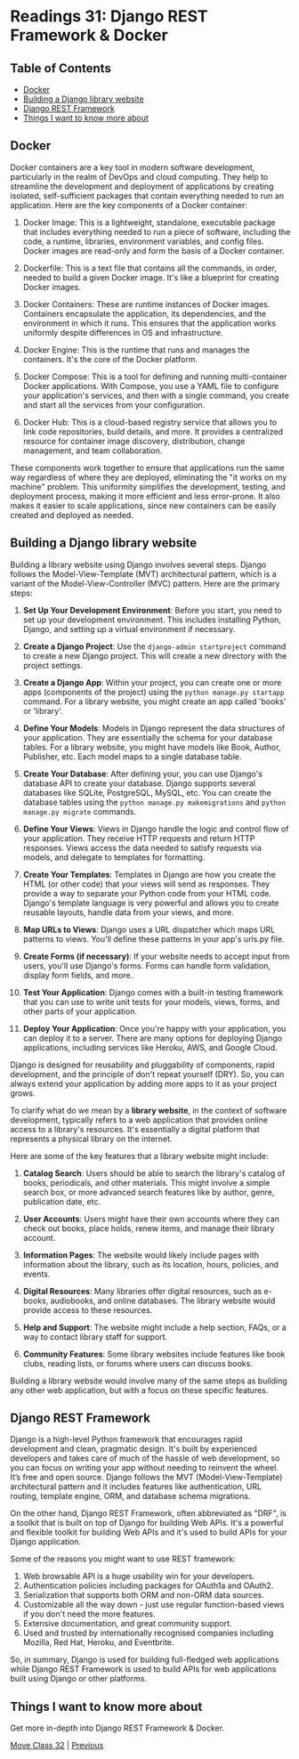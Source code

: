 # Readings 31: Django REST Framework & Docker

## Table of Contents

- [Docker](#docker)
- [Building a Django library website](#building-a-django-library-website)
- [Django REST Framework](#django-rest-framework)
- [Things I want to know more about](#things-i-want-to-know-more-about)

## Docker

Docker containers are a key tool in modern software development, particularly in the realm of DevOps and cloud computing. They help to streamline the development and deployment of applications by creating isolated, self-sufficient packages that contain everything needed to run an application. Here are the key components of a Docker container:

1. Docker Image: This is a lightweight, standalone, executable package that includes everything needed to run a piece of software, including the code, a runtime, libraries, environment variables, and config files. Docker images are read-only and form the basis of a Docker container.

2. Dockerfile: This is a text file that contains all the commands, in order, needed to build a given Docker image. It's like a blueprint for creating Docker images.

3. Docker Containers: These are runtime instances of Docker images. Containers encapsulate the application, its dependencies, and the environment in which it runs. This ensures that the application works uniformly despite differences in OS and infrastructure.

4. Docker Engine: This is the runtime that runs and manages the containers. It's the core of the Docker platform.

5. Docker Compose: This is a tool for defining and running multi-container Docker applications. With Compose, you use a YAML file to configure your application's services, and then with a single command, you create and start all the services from your configuration.

6. Docker Hub: This is a cloud-based registry service that allows you to link code repositories, build details, and more. It provides a centralized resource for container image discovery, distribution, change management, and team collaboration.

These components work together to ensure that applications run the same way regardless of where they are deployed, eliminating the "it works on my machine" problem. This uniformity simplifies the development, testing, and deployment process, making it more efficient and less error-prone. It also makes it easier to scale applications, since new containers can be easily created and deployed as needed.

## Building a Django library website

Building a library website using Django involves several steps. Django follows the Model-View-Template (MVT) architectural pattern, which is a variant of the Model-View-Controller (MVC) pattern. Here are the primary steps:

1. **Set Up Your Development Environment**: Before you start, you need to set up your development environment. This includes installing Python, Django, and setting up a virtual environment if necessary.

2. **Create a Django Project**: Use the `django-admin startproject` command to create a new Django project. This will create a new directory with the project settings.

3. **Create a Django App**: Within your project, you can create one or more apps (components of the project) using the `python manage.py startapp` command. For a library website, you might create an app called 'books' or 'library'.

4. **Define Your Models**: Models in Django represent the data structures of your application. They are essentially the schema for your database tables. For a library website, you might have models like Book, Author, Publisher, etc. Each model maps to a single database table.

5. **Create Your Database**: After defining your, you can use Django's database API to create your database. Django supports several databases like SQLite, PostgreSQL, MySQL, etc. You can create the database tables using the `python manage.py makemigrations` and `python manage.py migrate` commands.

6. **Define Your Views**: Views in Django handle the logic and control flow of your application. They receive HTTP requests and return HTTP responses. Views access the data needed to satisfy requests via models, and delegate to templates for formatting.

7. **Create Your Templates**: Templates in Django are how you create the HTML (or other code) that your views will send as responses. They provide a way to separate your Python code from your HTML code. Django's template language is very powerful and allows you to create reusable layouts, handle data from your views, and more.

8. **Map URLs to Views**: Django uses a URL dispatcher which maps URL patterns to views. You'll define these patterns in your app's urls.py file.

9. **Create Forms (if necessary)**: If your website needs to accept input from users, you'll use Django's forms. Forms can handle form validation, display form fields, and more.

10. **Test Your Application**: Django comes with a built-in testing framework that you can use to write unit tests for your models, views, forms, and other parts of your application.

11. **Deploy Your Application**: Once you're happy with your application, you can deploy it to a server. There are many options for deploying Django applications, including services like Heroku, AWS, and Google Cloud.

Django is designed for reusability and pluggability of components, rapid development, and the principle of don't repeat yourself (DRY). So, you can always extend your application by adding more apps to it as your project grows.

To clarify  what do we mean by a **library website**, in the context of software development, typically refers to a web application that provides online access to a library's resources. It's essentially a digital platform that represents a physical library on the internet.

Here are some of the key features that a library website might include:

1. **Catalog Search**: Users should be able to search the library's catalog of books, periodicals, and other materials. This might involve a simple search box, or more advanced search features like by author, genre, publication date, etc.

2. **User Accounts**: Users might have their own accounts where they can check out books, place holds, renew items, and manage their library account.

3. **Information Pages**: The website would likely include pages with information about the library, such as its location, hours, policies, and events.

4. **Digital Resources**: Many libraries offer digital resources, such as e-books, audiobooks, and online databases. The library website would provide access to these resources.

5. **Help and Support**: The website might include a help section, FAQs, or a way to contact library staff for support.

6. **Community Features**: Some library websites include features like book clubs, reading lists, or forums where users can discuss books.

Building a library website would involve many of the same steps as building any other web application, but with a focus on these specific features.

## Django REST Framework

Django is a high-level Python framework that encourages rapid development and clean, pragmatic design. It's built by experienced developers and takes care of much of the hassle of web development, so you can focus on writing your app without needing to reinvent the wheel. It’s free and open source. Django follows the MVT (Model-View-Template) architectural pattern and it includes features like authentication, URL routing, template engine, ORM, and database schema migrations.

On the other hand, Django REST Framework, often abbreviated as "DRF", is a toolkit that is built on top of Django for building Web APIs. It's a powerful and flexible toolkit for building Web APIs and it's used to build APIs for your Django application. 

Some of the reasons you might want to use REST framework:

1. Web browsable API is a huge usability win for your developers.
2. Authentication policies including packages for OAuth1a and OAuth2.
3. Serialization that supports both ORM and non-ORM data sources.
4. Customizable all the way down - just use regular function-based views if you don't need the more features.
5. Extensive documentation, and great community support.
6. Used and trusted by internationally recognised companies including Mozilla, Red Hat, Heroku, and Eventbrite.

So, in summary, Django is used for building full-fledged web applications while Django REST Framework is used to build APIs for web applications built using Django or other platforms.

## Things I want to know more about

Get more in-depth into Django REST Framework & Docker.

[Move Class 32](./Class32.md) | [Previous](./Class30.md)
